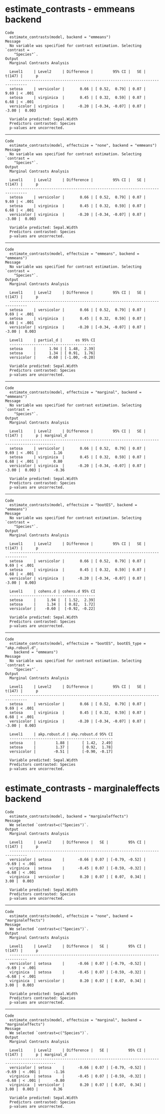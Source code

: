 # estimate_contrasts - emmeans backend

    Code
      estimate_contrasts(model, backend = "emmeans")
    Message
      No variable was specified for contrast estimation. Selecting `contrast =
        "Species"`.
    Output
      Marginal Contrasts Analysis
      
      Level1     | Level2     | Difference |         95% CI |   SE | t(147) |      p
      ------------------------------------------------------------------------------
      setosa     | versicolor |       0.66 | [ 0.52,  0.79] | 0.07 |   9.69 | < .001
      setosa     | virginica  |       0.45 | [ 0.32,  0.59] | 0.07 |   6.68 | < .001
      versicolor | virginica  |      -0.20 | [-0.34, -0.07] | 0.07 |  -3.00 |  0.003
      
      Variable predicted: Sepal.Width
      Predictors contrasted: Species
      p-values are uncorrected.

---

    Code
      estimate_contrasts(model, effectsize = "none", backend = "emmeans")
    Message
      No variable was specified for contrast estimation. Selecting `contrast =
        "Species"`.
    Output
      Marginal Contrasts Analysis
      
      Level1     | Level2     | Difference |         95% CI |   SE | t(147) |      p
      ------------------------------------------------------------------------------
      setosa     | versicolor |       0.66 | [ 0.52,  0.79] | 0.07 |   9.69 | < .001
      setosa     | virginica  |       0.45 | [ 0.32,  0.59] | 0.07 |   6.68 | < .001
      versicolor | virginica  |      -0.20 | [-0.34, -0.07] | 0.07 |  -3.00 |  0.003
      
      Variable predicted: Sepal.Width
      Predictors contrasted: Species
      p-values are uncorrected.

---

    Code
      estimate_contrasts(model, effectsize = "emmeans", backend = "emmeans")
    Message
      No variable was specified for contrast estimation. Selecting `contrast =
        "Species"`.
    Output
      Marginal Contrasts Analysis
      
      Level1     | Level2     | Difference |         95% CI |   SE | t(147) |      p
      ------------------------------------------------------------------------------
      setosa     | versicolor |       0.66 | [ 0.52,  0.79] | 0.07 |   9.69 | < .001
      setosa     | virginica  |       0.45 | [ 0.32,  0.59] | 0.07 |   6.68 | < .001
      versicolor | virginica  |      -0.20 | [-0.34, -0.07] | 0.07 |  -3.00 |  0.003
      
      Level1     | partial_d |      es 95% CI
      ---------------------------------------
      setosa     |      1.94 | [ 1.48,  2.39]
      setosa     |      1.34 | [ 0.91,  1.76]
      versicolor |     -0.60 | [-1.00, -0.20]
      
      Variable predicted: Sepal.Width
      Predictors contrasted: Species
      p-values are uncorrected.

---

    Code
      estimate_contrasts(model, effectsize = "marginal", backend = "emmeans")
    Message
      No variable was specified for contrast estimation. Selecting `contrast =
        "Species"`.
    Output
      Marginal Contrasts Analysis
      
      Level1     | Level2     | Difference |         95% CI |   SE | t(147) |      p | marginal_d
      -------------------------------------------------------------------------------------------
      setosa     | versicolor |       0.66 | [ 0.52,  0.79] | 0.07 |   9.69 | < .001 |       1.16
      setosa     | virginica  |       0.45 | [ 0.32,  0.59] | 0.07 |   6.68 | < .001 |       0.80
      versicolor | virginica  |      -0.20 | [-0.34, -0.07] | 0.07 |  -3.00 |  0.003 |      -0.36
      
      Variable predicted: Sepal.Width
      Predictors contrasted: Species
      p-values are uncorrected.

---

    Code
      estimate_contrasts(model, effectsize = "bootES", backend = "emmeans")
    Message
      No variable was specified for contrast estimation. Selecting `contrast =
        "Species"`.
    Output
      Marginal Contrasts Analysis
      
      Level1     | Level2     | Difference |         95% CI |   SE | t(147) |      p
      ------------------------------------------------------------------------------
      setosa     | versicolor |       0.66 | [ 0.52,  0.79] | 0.07 |   9.69 | < .001
      setosa     | virginica  |       0.45 | [ 0.32,  0.59] | 0.07 |   6.68 | < .001
      versicolor | virginica  |      -0.20 | [-0.34, -0.07] | 0.07 |  -3.00 |  0.003
      
      Level1     | cohens.d | cohens.d 95% CI
      ---------------------------------------
      setosa     |     1.94 |  [ 1.52,  2.39]
      setosa     |     1.34 |  [ 0.82,  1.72]
      versicolor |    -0.60 |  [-0.92, -0.22]
      
      Variable predicted: Sepal.Width
      Predictors contrasted: Species
      p-values are uncorrected.

---

    Code
      estimate_contrasts(model, effectsize = "bootES", bootES_type = "akp.robust.d",
        backend = "emmeans")
    Message
      No variable was specified for contrast estimation. Selecting `contrast =
        "Species"`.
    Output
      Marginal Contrasts Analysis
      
      Level1     | Level2     | Difference |         95% CI |   SE | t(147) |      p
      ------------------------------------------------------------------------------
      setosa     | versicolor |       0.66 | [ 0.52,  0.79] | 0.07 |   9.69 | < .001
      setosa     | virginica  |       0.45 | [ 0.32,  0.59] | 0.07 |   6.68 | < .001
      versicolor | virginica  |      -0.20 | [-0.34, -0.07] | 0.07 |  -3.00 |  0.003
      
      Level1     | akp.robust.d | akp.robust.d 95% CI
      -----------------------------------------------
      setosa     |         1.88 |      [ 1.42,  2.49]
      setosa     |         1.37 |      [ 0.92,  1.78]
      versicolor |        -0.51 |      [-0.90, -0.17]
      
      Variable predicted: Sepal.Width
      Predictors contrasted: Species
      p-values are uncorrected.

# estimate_contrasts - marginaleffects backend

    Code
      estimate_contrasts(model, backend = "marginaleffects")
    Message
      We selected `contrast=c("Species")`.
    Output
      Marginal Contrasts Analysis
      
      Level1     | Level2     | Difference |   SE |         95% CI | t(147) |      p
      ------------------------------------------------------------------------------
      versicolor | setosa     |      -0.66 | 0.07 | [-0.79, -0.52] |  -9.69 | < .001
      virginica  | setosa     |      -0.45 | 0.07 | [-0.59, -0.32] |  -6.68 | < .001
      virginica  | versicolor |       0.20 | 0.07 | [ 0.07,  0.34] |   3.00 |  0.003
      
      Variable predicted: Sepal.Width
      Predictors contrasted: Species
      p-values are uncorrected.

---

    Code
      estimate_contrasts(model, effectsize = "none", backend = "marginaleffects")
    Message
      We selected `contrast=c("Species")`.
    Output
      Marginal Contrasts Analysis
      
      Level1     | Level2     | Difference |   SE |         95% CI | t(147) |      p
      ------------------------------------------------------------------------------
      versicolor | setosa     |      -0.66 | 0.07 | [-0.79, -0.52] |  -9.69 | < .001
      virginica  | setosa     |      -0.45 | 0.07 | [-0.59, -0.32] |  -6.68 | < .001
      virginica  | versicolor |       0.20 | 0.07 | [ 0.07,  0.34] |   3.00 |  0.003
      
      Variable predicted: Sepal.Width
      Predictors contrasted: Species
      p-values are uncorrected.

---

    Code
      estimate_contrasts(model, effectsize = "marginal", backend = "marginaleffects")
    Message
      We selected `contrast=c("Species")`.
    Output
      Marginal Contrasts Analysis
      
      Level1     | Level2     | Difference |   SE |         95% CI | t(147) |      p | marginal_d
      -------------------------------------------------------------------------------------------
      versicolor | setosa     |      -0.66 | 0.07 | [-0.79, -0.52] |  -9.69 | < .001 |      -1.16
      virginica  | setosa     |      -0.45 | 0.07 | [-0.59, -0.32] |  -6.68 | < .001 |      -0.80
      virginica  | versicolor |       0.20 | 0.07 | [ 0.07,  0.34] |   3.00 |  0.003 |       0.36
      
      Variable predicted: Sepal.Width
      Predictors contrasted: Species
      p-values are uncorrected.

